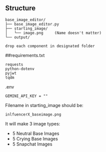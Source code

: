 ## Structure
```
base_image_editor/
├── base_image_editor.py
├── starting_image/
│   └── image.png     (Name doesn't matter)
└── output/

drop each component in designated folder
```
##requirements.txt
```
requests
python-dotenv
pyjwt
tqdm
```

.env
```
GEMINI_API_KEY = ""
```
Filename in starting_image should be:
```
inlfuencerX_baseimage.png
```

It will make 3 image types:
  - 5 Neutral Base Images
  - 5 Crying Base Images
  - 5 Snapchat Images
